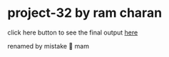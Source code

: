 # project-32 by ram charan

click here button to see the final output       [here](https://ramcharan208.github.io/project-31/)


renamed by mistake 🥶 mam
